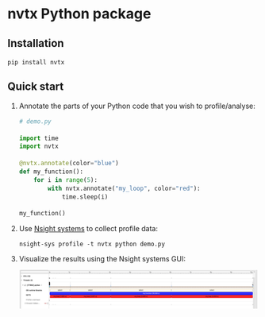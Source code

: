 # nvtx Python package

## Installation

```
pip install nvtx
```

## Quick start

1. Annotate the parts of your Python code that you wish to profile/analyse:
   
   ```python
   # demo.py

   import time
   import nvtx

   @nvtx.annotate(color="blue")
   def my_function():
       for i in range(5):
           with nvtx.annotate("my_loop", color="red"):
               time.sleep(i)

   my_function()
   ```

2. Use [Nsight systems](https://developer.nvidia.com/nsight-systems) to
   collect profile data:

   ```
   nsight-sys profile -t nvtx python demo.py
   ```
   
3. Visualize the results using the Nsight systems GUI:

   ![demo](docs/images/demo_timeline.png)
